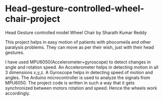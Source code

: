 # Head-gesture-controlled-wheel-chair-project
Head Gesture controlled model Wheel Chair by Sharath Kumar Reddy

This project helps in easy motion of patients with phocomeila and other paralysis problems.
They can move as per their wish, just with their head gestures.

I have used MPU6050(Accelerometer+gyroscope) to detect changes in angle and rotation speed.
An Accelerometer helps in detecting motion in all 3 dimensions x,y,z.
A Gyroscope helps in detecting speed of motion and angles.
The Arduino microcontroller is used to analyze the signals from MPU6050.
The project code is written in such a way that it gets synchronized between motors rotation and speed.
Hence the wheels work accordingly.

